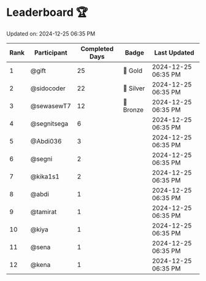 # Leaderboard 🏆

Updated on: 2024-12-25 06:35 PM

| Rank | Participant       | Completed Days | Badge      | Last Updated         |
|------|-------------------|----------------|------------|----------------------|
| 1    | @gift             | 25             | 🏅 Gold     | 2024-12-25 06:35 PM |
| 2    | @sidocoder        | 22             | 🥈 Silver   | 2024-12-25 06:35 PM |
| 3    | @sewasewT7        | 12             | 🥉 Bronze   | 2024-12-25 06:35 PM |
| 4    | @segnitsega       | 6              |            | 2024-12-25 06:35 PM |
| 5    | @Abdi036          | 3              |            | 2024-12-25 06:35 PM |
| 6    | @segni            | 2              |            | 2024-12-25 06:35 PM |
| 7    | @kika1s1          | 2              |            | 2024-12-25 06:35 PM |
| 8    | @abdi             | 1              |            | 2024-12-25 06:35 PM |
| 9    | @tamirat          | 1              |            | 2024-12-25 06:35 PM |
| 10   | @kiya             | 1              |            | 2024-12-25 06:35 PM |
| 11   | @sena             | 1              |            | 2024-12-25 06:35 PM |
| 12   | @kena             | 1              |            | 2024-12-25 06:35 PM |

